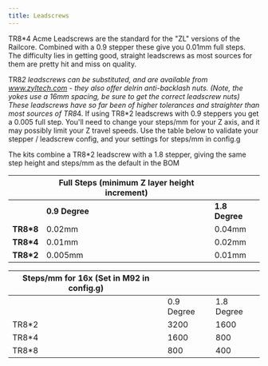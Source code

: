 ```yaml
---
title: Leadscrews
---
```

TR8*4 Acme Leadscrews are the standard for the "ZL" versions of the Railcore. Combined with a 0.9 stepper these give you 0.01mm full steps.  The difficulty lies in getting good, straight leadscrews as most sources for them are pretty hit and miss on quality.

TR8*2 leadscrews can be substituted, and are available from www.zyltech.com - they also offer delrin anti-backlash nuts.  (Note, the yokes use a 16mm spacing, be sure to get the correct leadscrew nuts)  These leadscrews have so far been of higher tolerances and straighter than most sources of TR8*4.  If using TR8*2 leadscrews with 0.9 steppers you get a 0.005 full step.  You'll need to change your steps/mm for your Z axis, and it may possibly limit your Z travel speeds.  Use the table below to validate your stepper / leadscrew config, and your settings for steps/mm in config.g

The kits combine a TR8*2 leadscrew with a 1.8 stepper, giving the same step height and steps/mm as the default in the BOM

|           | Full Steps (minimum Z layer height increment) |                |
|-----------|-----------------------------------------------|----------------|
|           | **0.9 Degree**                                | **1.8 Degree** |
| **TR8*8** | 0.02mm                                        | 0.04mm         |
| **TR8*4** | 0.01mm                                        | 0.02mm         |
| **TR8*2** | 0.005mm                                       | 0.01mm         |


| Steps/mm for 16x (Set in M92 in config.g) |  |            |
|-------------------------------------------|-----------------------------------------------|------------|
|                                           | 0.9 Degree                                    | 1.8 Degree |
| TR8*2                                     | 3200                                          | 1600       |
| TR8*4                                     | 1600                                          | 800        |
| TR8*8                                     | 800                                           | 400        |
